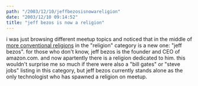 ```yaml
---
path: "/2003/12/10/jeffbezosisnowareligion" 
date: "2003/12/10 09:14:52" 
title: "jeff bezos is now a religion" 
---
```

i was just browsing different meetup topics and noticed that in the middle of <a href="http://www.meetup.com/browse/rel/">more conventional religions</a> in the "religion" category is a new one: "jeff bezos". for those who don't know, jeff bezos is the founder and CEO of amazon.com. and now apartently there is a religion dedicated to him. this wouldn't surprise me so much if there were also a "bill gates" or "steve jobs" listing in this category, but jeff bezos currently stands alone as the only technologist who has spawned a religion on meetup.